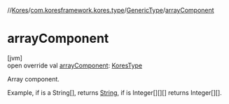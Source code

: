 //[Kores](../../../index.md)/[com.koresframework.kores.type](../index.md)/[GenericType](index.md)/[arrayComponent](array-component.md)

# arrayComponent

[jvm]\
open override val [arrayComponent](array-component.md): [KoresType](../-kores-type/index.md)

Array component.

Example, if is a String[], returns [String](https://kotlinlang.org/api/latest/jvm/stdlib/kotlin/-string/index.html), if is Integer[][][] returns Integer[][].
